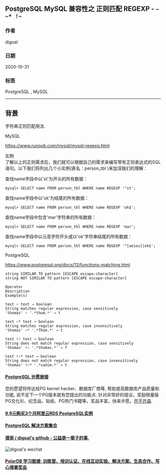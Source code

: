 ## PostgreSQL MySQL 兼容性之 正则匹配 REGEXP - ```~ ~* !~```     
                                
### 作者                                
digoal                                
                                
### 日期                                
2020-10-31                                
                                
### 标签                                
PostgreSQL , MySQL                            
                                
----                                
                                
## 背景         
字符串正则匹配用法.     
    
MySQL    
    
https://www.runoob.com/mysql/mysql-regexp.html    
    
实例    
了解以上的正则需求后，我们就可以根据自己的需求来编写带有正则表达式的SQL语句。以下我们将列出几个小实例(表名：person_tbl )来加深我们的理解：    
    
查找name字段中以'st'为开头的所有数据：    
    
```    
mysql> SELECT name FROM person_tbl WHERE name REGEXP '^st';    
```    
    
查找name字段中以'ok'为结尾的所有数据：    
    
```    
mysql> SELECT name FROM person_tbl WHERE name REGEXP 'ok$';    
```    
    
查找name字段中包含'mar'字符串的所有数据：    
    
```    
mysql> SELECT name FROM person_tbl WHERE name REGEXP 'mar';    
```    
    
查找name字段中以元音字符开头或以'ok'字符串结尾的所有数据：    
    
```    
mysql> SELECT name FROM person_tbl WHERE name REGEXP '^[aeiou]|ok$';    
```    
    
PostgreSQL    
        
https://www.postgresql.org/docs/13/functions-matching.html    
    
```    
string SIMILAR TO pattern [ESCAPE escape-character]    
string NOT SIMILAR TO pattern [ESCAPE escape-character]    
```    
    
```    
Operator    
Description    
Example(s)    
    
text ~ text → boolean    
String matches regular expression, case sensitively    
'thomas' ~ '.*thom.*' → t    
    
text ~* text → boolean    
String matches regular expression, case insensitively    
'thomas' ~* '.*Thom.*' → t    
    
text !~ text → boolean    
String does not match regular expression, case sensitively    
'thomas' !~ '.*thomas.*' → f    
    
text !~* text → boolean    
String does not match regular expression, case insensitively    
'thomas' !~* '.*vadim.*' → t    
```    
  
  
#### [PostgreSQL 许愿链接](https://github.com/digoal/blog/issues/76 "269ac3d1c492e938c0191101c7238216")
您的愿望将传达给PG kernel hacker、数据库厂商等, 帮助提高数据库产品质量和功能, 说不定下一个PG版本就有您提出的功能点. 针对非常好的提议，奖励限量版PG文化衫、纪念品、贴纸、PG热门书籍等，奖品丰富，快来许愿。[开不开森](https://github.com/digoal/blog/issues/76 "269ac3d1c492e938c0191101c7238216").  
  
  
#### [9.9元购买3个月阿里云RDS PostgreSQL实例](https://www.aliyun.com/database/postgresqlactivity "57258f76c37864c6e6d23383d05714ea")
  
  
#### [PostgreSQL 解决方案集合](https://yq.aliyun.com/topic/118 "40cff096e9ed7122c512b35d8561d9c8")
  
  
#### [德哥 / digoal's github - 公益是一辈子的事.](https://github.com/digoal/blog/blob/master/README.md "22709685feb7cab07d30f30387f0a9ae")
  
  
![digoal's wechat](../pic/digoal_weixin.jpg "f7ad92eeba24523fd47a6e1a0e691b59")
  
  
#### [PolarDB 学习图谱: 训练营、培训认证、在线互动实验、解决方案、生态合作、写心得拿奖品](https://www.aliyun.com/database/openpolardb/activity "8642f60e04ed0c814bf9cb9677976bd4")
  
